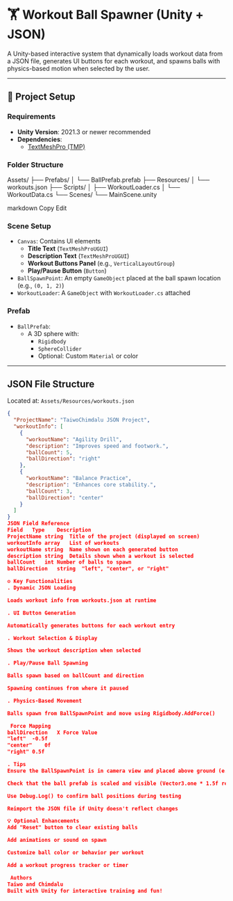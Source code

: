 # 🏋 Workout Ball Spawner (Unity + JSON)

A Unity-based interactive system that dynamically loads workout data from a JSON file, generates UI buttons for each workout, and spawns balls with physics-based motion when selected by the user.

---

## 📁 Project Setup

### Requirements
- **Unity Version**: 2021.3 or newer recommended
- **Dependencies**: 
  - [TextMeshPro (TMP)](https://docs.unity3d.com/Packages/com.unity.textmeshpro@latest)

### Folder Structure
Assets/
├── Prefabs/
│ └── BallPrefab.prefab
├── Resources/
│ └── workouts.json
├── Scripts/
│ ├── WorkoutLoader.cs
│ └── WorkoutData.cs
└── Scenes/
└── MainScene.unity

markdown
Copy
Edit

### Scene Setup
- `Canvas`: Contains UI elements
  - **Title Text** (`TextMeshProUGUI`)
  - **Description Text** (`TextMeshProUGUI`)
  - **Workout Buttons Panel** (e.g., `VerticalLayoutGroup`)
  - **Play/Pause Button** (`Button`)
- `BallSpawnPoint`: An empty `GameObject` placed at the ball spawn location (e.g., `(0, 1, 2)`)
- `WorkoutLoader`: A `GameObject` with `WorkoutLoader.cs` attached

### Prefab
- `BallPrefab`:
  - A 3D sphere with:
    - `Rigidbody`
    - `SphereCollider`
    - Optional: Custom `Material` or color

---

##  JSON File Structure

Located at: `Assets/Resources/workouts.json`

```json
{
  "ProjectName": "TaiwoChimdalu JSON Project",
  "workoutInfo": [
    {
      "workoutName": "Agility Drill",
      "description": "Improves speed and footwork.",
      "ballCount": 5,
      "ballDirection": "right"
    },
    {
      "workoutName": "Balance Practice",
      "description": "Enhances core stability.",
      "ballCount": 3,
      "ballDirection": "center"
    }
  ]
}
JSON Field Reference
Field	Type	Description
ProjectName	string	Title of the project (displayed on screen)
workoutInfo	array	List of workouts
workoutName	string	Name shown on each generated button
description	string	Details shown when a workout is selected
ballCount	int	Number of balls to spawn
ballDirection	string	"left", "center", or "right"

⚙ Key Functionalities
. Dynamic JSON Loading

Loads workout info from workouts.json at runtime

. UI Button Generation

Automatically generates buttons for each workout entry

. Workout Selection & Display

Shows the workout description when selected

. Play/Pause Ball Spawning

Balls spawn based on ballCount and direction

Spawning continues from where it paused

. Physics-Based Movement

Balls spawn from BallSpawnPoint and move using Rigidbody.AddForce()

 Force Mapping
ballDirection	X Force Value
"left"	-0.5f
"center"	0f
"right"	0.5f

. Tips
Ensure the BallSpawnPoint is in camera view and placed above ground (e.g., Y = 1–2)

Check that the ball prefab is scaled and visible (Vector3.one * 1.5f recommended)

Use Debug.Log() to confirm ball positions during testing

Reimport the JSON file if Unity doesn't reflect changes

💡 Optional Enhancements
Add "Reset" button to clear existing balls

Add animations or sound on spawn

Customize ball color or behavior per workout

Add a workout progress tracker or timer

 Authors
Taiwo and Chimdalu
Built with Unity for interactive training and fun!


